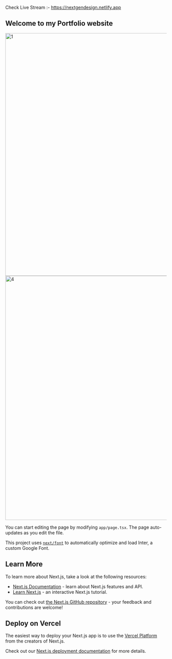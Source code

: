 Check Live Stream :- https://nextgendesign.netlify.app
## Welcome to my Portfolio website
<img width="757" alt="1" src="https://github.com/user-attachments/assets/44e1e95b-002a-4c22-8b21-ae38ca60053e">
<img width="762" alt="4" src="https://github.com/user-attachments/assets/85dafd4d-605d-4a79-baf1-f7f5bb96c0e5">


You can start editing the page by modifying `app/page.tsx`. The page auto-updates as you edit the file.

This project uses [`next/font`](https://nextjs.org/docs/basic-features/font-optimization) to automatically optimize and load Inter, a custom Google Font.

## Learn More

To learn more about Next.js, take a look at the following resources:

- [Next.js Documentation](https://nextjs.org/docs) - learn about Next.js features and API.
- [Learn Next.js](https://nextjs.org/learn) - an interactive Next.js tutorial.

You can check out [the Next.js GitHub repository](https://github.com/vercel/next.js/) - your feedback and contributions are welcome!

## Deploy on Vercel

The easiest way to deploy your Next.js app is to use the [Vercel Platform](https://vercel.com/new?utm_medium=default-template&filter=next.js&utm_source=create-next-app&utm_campaign=create-next-app-readme) from the creators of Next.js.

Check out our [Next.js deployment documentation](https://nextjs.org/docs/deployment) for more details.
